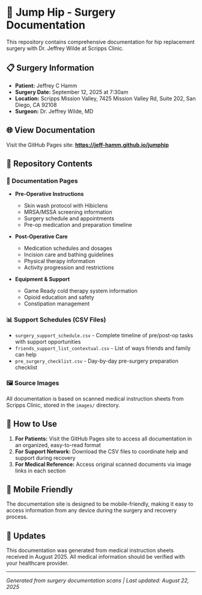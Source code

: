 # 🦘 Jump Hip - Surgery Documentation

This repository contains comprehensive documentation for hip replacement surgery with Dr. Jeffrey Wilde at Scripps Clinic.

## 📋 Surgery Information

- **Patient:** Jeffrey C Hamm  
- **Surgery Date:** September 12, 2025 at 7:30am
- **Location:** Scripps Mission Valley, 7425 Mission Valley Rd, Suite 202, San Diego, CA 92108
- **Surgeon:** Dr. Jeffrey Wilde, MD

## 🌐 View Documentation

Visit the GitHub Pages site: **https://jeff-hamm.github.io/jumphip**

## 📁 Repository Contents

### 📄 Documentation Pages
- **Pre-Operative Instructions**
  - Skin wash protocol with Hibiclens
  - MRSA/MSSA screening information
  - Surgery schedule and appointments
  - Pre-op medication and preparation timeline

- **Post-Operative Care**
  - Medication schedules and dosages
  - Incision care and bathing guidelines
  - Physical therapy information
  - Activity progression and restrictions

- **Equipment & Support**
  - Game Ready cold therapy system information
  - Opioid education and safety
  - Constipation management

### 📊 Support Schedules (CSV Files)
- `surgery_support_schedule.csv` - Complete timeline of pre/post-op tasks with support opportunities
- `friends_support_list_contextual.csv` - List of ways friends and family can help
- `pre_surgery_checklist.csv` - Day-by-day pre-surgery preparation checklist

### 🖼️ Source Images
All documentation is based on scanned medical instruction sheets from Scripps Clinic, stored in the `images/` directory.

## 🚀 How to Use

1. **For Patients:** Visit the GitHub Pages site to access all documentation in an organized, easy-to-read format
2. **For Support Network:** Download the CSV files to coordinate help and support during recovery
3. **For Medical Reference:** Access original scanned documents via image links in each section

## 📱 Mobile Friendly

The documentation site is designed to be mobile-friendly, making it easy to access information from any device during the surgery and recovery process.

## 🔄 Updates

This documentation was generated from medical instruction sheets received in August 2025. All medical information should be verified with your healthcare provider.

---

*Generated from surgery documentation scans | Last updated: August 22, 2025*

